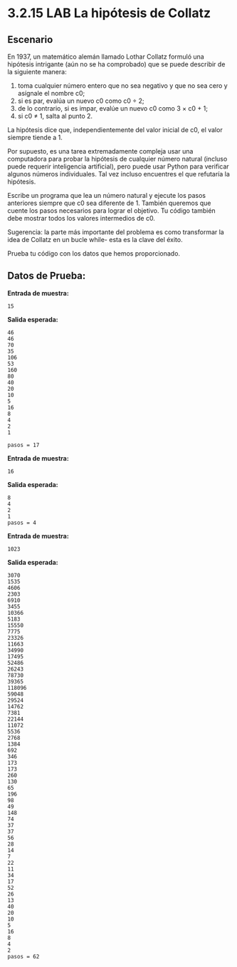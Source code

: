 
# 3.2.15  **LAB** La hipótesis de Collatz

## Escenario

En 1937, un matemático alemán llamado Lothar Collatz formuló una hipótesis intrigante (aún no se ha comprobado) que se puede describir de la siguiente manera:

1.  toma cualquier número entero que no sea negativo y que no sea cero y asígnale el nombre  c0;
2.  si es par, evalúa un nuevo  c0  como  c0 ÷ 2;
3.  de lo contrario, si es impar, evalúe un nuevo  c0 como  3 × c0 + 1;
4.  si  c0 ≠ 1, salta al punto 2.

La hipótesis dice que, independientemente del valor inicial de  c0, el valor siempre tiende a 1.

Por supuesto, es una tarea extremadamente compleja usar una computadora para probar la hipótesis de cualquier número natural (incluso puede requerir inteligencia artificial), pero puede usar Python para verificar algunos números individuales. Tal vez incluso encuentres el que refutaría la hipótesis.

Escribe un programa que lea un número natural y ejecute los pasos anteriores siempre que  c0  sea diferente de 1. También queremos que cuente los pasos necesarios para lograr el objetivo. Tu código también debe mostrar todos los valores intermedios de  c0.

Sugerencia: la parte más importante del problema es como transformar la idea de Collatz en un bucle  while- esta es la clave del éxito.

Prueba tu código con los datos que hemos proporcionado.

  

## Datos de Prueba:

**Entrada de muestra:**

```
15
```

**Salida esperada:**

```
46
46
70
35
106
53
160
80
40
20
10
5
16
8
4
2
1

pasos = 17
```

**Entrada de muestra:**

```
16
```

**Salida esperada:**

```
8
4
2
1
pasos = 4
```

**Entrada de muestra:**

```
1023
```

**Salida esperada:**

```
3070
1535
4606
2303
6910
3455
10366
5183
15550
7775
23326
11663
34990
17495
52486
26243
78730
39365
118096
59048
29524
14762
7381
22144
11072
5536
2768
1384
692
346
173
173
260
130
65
196
98
49
148
74
37
37
56
28
14
7
22
11
34
17
52
26
13
40
20
10
5
16
8
4
2
pasos = 62
```